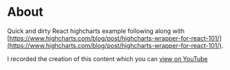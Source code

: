 # About
Quick and dirty React highcharts example following along with
[https://www.highcharts.com/blog/post/highcharts-wrapper-for-react-101/](https://www.highcharts.com/blog/post/highcharts-wrapper-for-react-101/).

I recorded the creation of this content which you can [view on YouTube](https://youtu.be/FTKKRpyhFqY)
